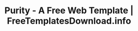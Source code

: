 ---
layout: template-preview
categories: template

template-name: "Purity"
template-name-lowercase-no-spaces: "purity"
title: "Purity - A Free Web Template | FreeTemplatesDownload.info"
permalink: /template/purity.html

template-large-img: "http://freetemplatesdownload.info/images/promobillboards/purity.jpg"
template-small-img: "http://freetemplatesdownload.info/images/homepage/purity.jpg"

show-on-homepage: "no"
---